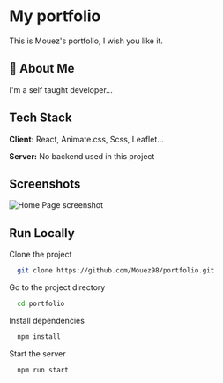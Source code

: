
# My portfolio

This is Mouez's portfolio, I wish you like it.


## 🚀 About Me
I'm a self taught developer...


## Tech Stack

**Client:** React, Animate.css, Scss, Leaflet...

**Server:** No backend used in this project


## Screenshots

![Home Page screenshot]('/src/assets/readme-images/portfolioHome.png')


## Run Locally

Clone the project

```bash
  git clone https://github.com/Mouez98/portfolio.git
```

Go to the project directory

```bash
  cd portfolio
```

Install dependencies

```bash
  npm install
```

Start the server

```bash
  npm run start
```

